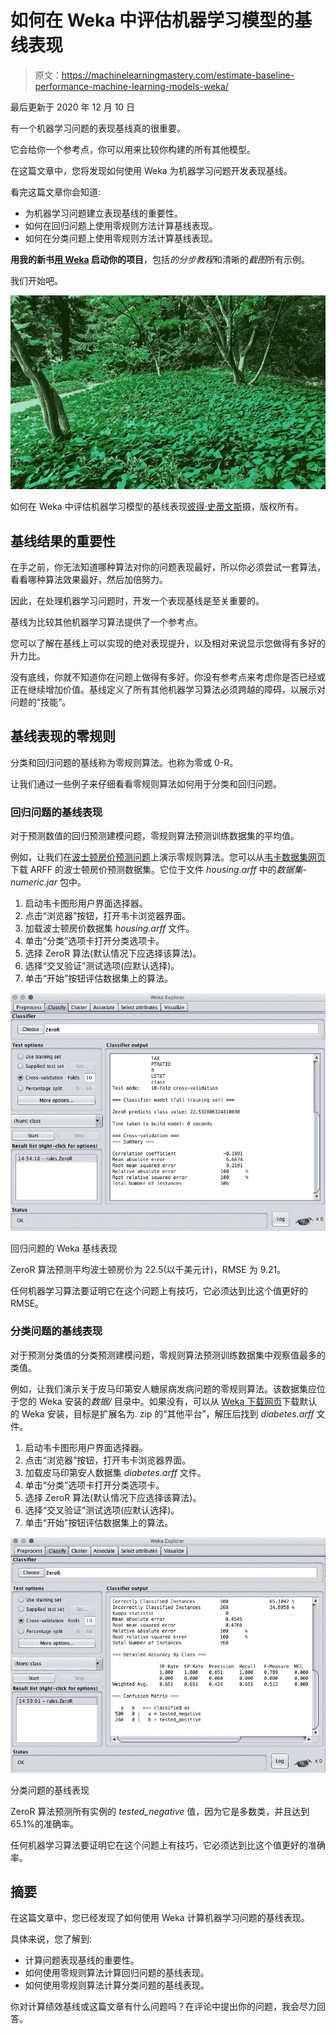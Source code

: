 # 如何在 Weka 中评估机器学习模型的基线表现

> 原文：<https://machinelearningmastery.com/estimate-baseline-performance-machine-learning-models-weka/>

最后更新于 2020 年 12 月 10 日

有一个机器学习问题的表现基线真的很重要。

它会给你一个参考点，你可以用来比较你构建的所有其他模型。

在这篇文章中，您将发现如何使用 Weka 为机器学习问题开发表现基线。

看完这篇文章你会知道:

*   为机器学习问题建立表现基线的重要性。
*   如何在回归问题上使用零规则方法计算基线表现。
*   如何在分类问题上使用零规则方法计算基线表现。

**用我的新书[用 Weka](https://machinelearningmastery.com/machine-learning-mastery-weka/) 启动你的项目**，包括*的分步教程*和清晰的*截图*所有示例。

我们开始吧。

![How To Estimate A Baseline Performance For Your Machine Learning Models in Weka](img/d1277cb7b98d6082f49f82cf32dff35b.png)

如何在 Weka 中评估机器学习模型的基线表现[彼得·史蒂文斯](https://www.flickr.com/photos/nordique/14016458420/)摄，版权所有。

## 基线结果的重要性

在手之前，你无法知道哪种算法对你的问题表现最好，所以你必须尝试一套算法，看看哪种算法效果最好，然后加倍努力。

因此，在处理机器学习问题时，开发一个表现基线是至关重要的。

基线为比较其他机器学习算法提供了一个参考点。

您可以了解在基线上可以实现的绝对表现提升，以及相对来说显示您做得有多好的升力比。

没有底线，你就不知道你在问题上做得有多好。你没有参考点来考虑你是否已经或正在继续增加价值。基线定义了所有其他机器学习算法必须跨越的障碍，以展示对问题的“技能”。

## 基线表现的零规则

分类和回归问题的基线称为零规则算法。也称为零或 0-R。

让我们通过一些例子来仔细看看零规则算法如何用于分类和回归问题。

### 回归问题的基线表现

对于预测数值的回归预测建模问题，零规则算法预测训练数据集的平均值。

例如，让我们在[波士顿房价预测问题](https://archive.ics.uci.edu/ml/datasets/Housing)上演示零规则算法。您可以从[韦卡数据集网页](https://sourceforge.net/projects/weka/files/datasets/)下载 ARFF 的波士顿房价预测数据集。它位于文件 *housing.arff* 中的*数据集-numeric.jar* 包中。

1.  启动韦卡图形用户界面选择器。
2.  点击“浏览器”按钮，打开韦卡浏览器界面。
3.  加载波士顿房价数据集 *housing.arff* 文件。
4.  单击“分类”选项卡打开分类选项卡。
5.  选择 ZeroR 算法(默认情况下应选择该算法)。
6.  选择“交叉验证”测试选项(应默认选择)。
7.  单击“开始”按钮评估数据集上的算法。

![Weka Baseline Performance For a Regression Problem](img/9e20abcb02e7946a092011a41528b6b7.png)

回归问题的 Weka 基线表现

ZeroR 算法预测平均波士顿房价为 22.5(以千美元计)，RMSE 为 9.21。

任何机器学习算法要证明它在这个问题上有技巧，它必须达到比这个值更好的 RMSE。

### 分类问题的基线表现

对于预测分类值的分类预测建模问题，零规则算法预测训练数据集中观察值最多的类值。

例如，让我们演示关于皮马印第安人糖尿病发病问题的零规则算法。该数据集应位于您的 Weka 安装的*数据/* 目录中。如果没有，可以从 [Weka 下载网页](https://waikato.github.io/weka-wiki/downloading_weka/)下载默认的 Weka 安装，目标是扩展名为. zip 的“其他平台”，解压后找到 *diabetes.arff* 文件。

1.  启动韦卡图形用户界面选择器。
2.  点击“浏览器”按钮，打开韦卡浏览器界面。
3.  加载皮马印第安人数据集 *diabetes.arff* 文件。
4.  单击“分类”选项卡打开分类选项卡。
5.  选择 ZeroR 算法(默认情况下应选择该算法)。
6.  选择“交叉验证”测试选项(应默认选择)。
7.  单击“开始”按钮评估数据集上的算法。

![Weka Baseline Performance For a Classification Problem](img/f42ff36dd967c1fcf42a826cf5179f82.png)

分类问题的基线表现

ZeroR 算法预测所有实例的 *tested_negative* 值，因为它是多数类，并且达到 65.1%的准确率。

任何机器学习算法要证明它在这个问题上有技巧，它必须达到比这个值更好的准确率。

## 摘要

在这篇文章中，您已经发现了如何使用 Weka 计算机器学习问题的基线表现。

具体来说，您了解到:

*   计算问题表现基线的重要性。
*   如何使用零规则算法计算回归问题的基线表现。
*   如何使用零规则算法计算分类问题的基线表现。

你对计算绩效基线或这篇文章有什么问题吗？在评论中提出你的问题，我会尽力回答。